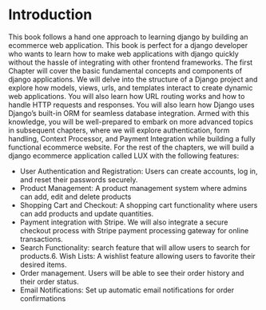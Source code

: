 # Introduction

This book follows a hand one approach to learning django by building
an ecommerce web application. This book is perfect for a django
developer who wants to learn how to make web applications with
django quickly without the hassle of integrating with other frontend
frameworks.
The first Chapter will cover the basic fundamental concepts and
components of django applications. We will delve into the structure of
a Django project and explore how models, views, urls, and templates
interact to create dynamic web applications. You will also learn how
URL routing works and how to handle HTTP requests and responses.
You will also learn how Django uses Django’s built-in ORM for seamless
database integration.
Armed with this knowledge, you will be well-prepared to embark on
more advanced topics in subsequent chapters, where we will explore
authentication, form handling, Context Processor, and Payment
Integration while building a fully functional ecommerce website.
For the rest of the chapters, we will build a django ecommerce
application called LUX with the following features:
- User Authentication and Registration: Users can create accounts,
log in, and reset their passwords securely.
- Product Management: A product management system where
admins can add, edit and delete products
- Shopping Cart and Checkout: A shopping cart functionality where
users can add products and update quantities.
- Payment integration with Stripe. We will also integrate a secure
checkout process with Stripe payment processing gateway for
online transactions.
- Search Functionality: search feature that will allow users to search
for products.6. Wish Lists: A wishlist feature allowing users to favorite their desired
items.
- Order management. Users will be able to see their order history
and their order status.
- Email Notifications: Set up automatic email notifications for order
confirmations



